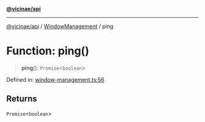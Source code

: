[**@vicinae/api**](../../../../README.md)

***

[@vicinae/api](../../../../README.md) / [WindowManagement](../README.md) / ping

# Function: ping()

> **ping**(): `Promise`\<`boolean`\>

Defined in: [window-management.ts:56](https://github.com/vicinaehq/vicinae/blob/c742d5fc509336339909dd669955b863f086bf4e/api/src/api/window-management.ts#L56)

## Returns

`Promise`\<`boolean`\>
